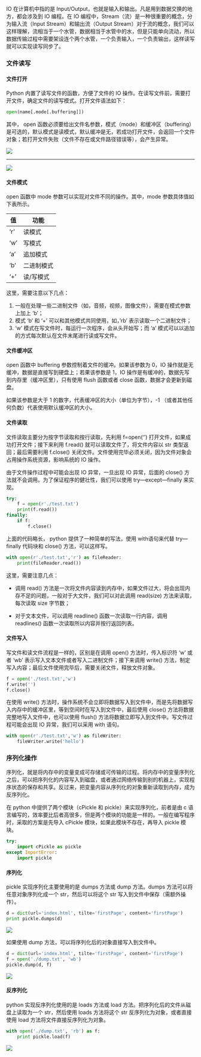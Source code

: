 IO 在计算机中指的是 Input/Output，也就是输入和输出。凡是用到数据交换的地方，都会涉及到 IO 编程。在 IO 编程中，Stream（流）是一种很重要的概念，分为输入流（Input Stream）和输出流（Output Stream）对于流的概念，我们可以这样理解，流相当于一个水管，数据相当于水管中的水，但是只能单向流动，所以数据传输过程中需要架设连个两个水管，一个负责输入，一个负责输出，这样读写就可以实现读写同步了。

### 文件读写
#### 文件打开
Python 内置了读写文件的函数，方便了文件的 IO 操作。在读写文件前，需要打开文件，确定文件的读写模式。打开文件语法如下：

```python
open(name[.mode[.buffering]])
```

其中， open 函数必须要给出文件名参数，模式（mode）和缓冲区（buffering）是可选的，默认模式是读模式，默认缓冲是无，若成功打开文件，会返回一个文件对象；若打开文件失败（文件不存在或文件路径错误等），会产生异常。

![](images/2018/Screenshot%20from%202018-07-30%2014-00-41.png)
___
![](images/2018/Screenshot%20from%202018-07-30%2014-01-20.png)

#### 文件模式
open 函数中 mode 参数可以实现对文件不同的操作。其中，mode 参数具体值如下表所示。

| 值	 | 功能 |
| ------ | ------ |
| ‘r’ | 读模式 |
| ‘w’ | 写模式 |
| ‘a’ | 追加模式 |
| ‘b’ | 二进制模式 |
| ‘+’ | 读/写模式 |

这里，需要注意以下几点：

1. 一般在处理一些二进制文件（如，音频，视频，图像文件），需要在模式参数上加上 ‘b’；
2. 模式 ‘b’ 和 ‘+’ 可以和其他模式共同使用，如，’rb’ 表示读取一个二进制文件；
3. ‘w’ 模式在写文件时，每运行一次程序，会从头开始写；而 ‘a’ 模式可以以追加的方式每次默认在文件末尾进行读或写文件。

#### 文件缓冲区
open 函数中 buffering 参数控制着文件的缓冲。如果该参数为 0，IO 操作就是无缓冲，数据是直接写到硬盘上；若果该参数是 1，IO 操作是有缓冲的，数据先写到内存里（缓冲区里），只有使用 flush 函数或者 close 函数，数据才会更新到磁盘。

如果该参数是大于 1 的数字，代表缓冲区的大小（单位为字节），-1 （或者其他任何负数）代表使用默认缓冲区的大小。

#### 文件读取
文件读取主要分为按字节读取和按行读取，先利用 f=open(‘’) 打开文件，如果成功打开文件；接下来利用 f.read() 就可以读取文件了，将文件内容以 str 类型返回；最后需要利用 f.close() 关闭文件。文件使用完毕必须关闭，因为文件对象会占用操作系统资源，影响系统的 IO 操作。

由于文件操作过程中可能会出现 IO 异常，一旦出现 IO 异常，后面的 close() 方法就不会调用。为了保证程序的健壮性，我们可以使用 try—except—finally 来实现。

```python
try:
    f = open(r'./test.txt')
    print(f.read())
finally:
    if f:
        f.close()
```

上面的代码略长， python 提供了一种简单的写法，使用 with语句来代替 try—finally 代码块和 close() 方法，可以这样写。

```python
with open(r'./test.txt','r') as fileReader:
    print(fileReader.read())
```

这里，需要注意几点：

* 调用 read() 方法是一次将文件内容读到内存中，如果文件过大，将会出现内存不足的问题，一般对于大文件，我们可以对此调用 read(size) 方法来读取，每次读取 size 字节数；

* 对于文本文件，可以调用 readline() 函数一次读取一行内容，调用 readlines() 函数一次读取所以内容并按行返回列表。

#### 文件写入
写文件和读文件流程是一样的，区别是在调用 open() 方法时，传入标识符 ‘w’ 或者 ‘wb’ 表示写入文本文件或者写入二进制文件；接下来调用 write() 方法，制定写入内容；最后文件使用完毕后，需要关闭文件，释放文件对象。

```python
f = open('./test.txt','w')
f.write('')
f.close()
```

在使用 write() 方法时，操作系统不会立即将数据写入到文件中，而是先将数据写入内存中的缓冲区里，等到空间时在写入到文件中，最后使用 close() 方法将数据完整地写入文件中，也可以使用 flush() 方法将数据立即写入到文件中。写文件过程可能会出现 IO 异常，我们可以采用 with 语句。

```python
with open(r'./test.txt','w') as fileWriter:
    fileWriter.write('hello')
```

### 序列化操作
序列化，就是将内存中的变量变成可存储或可传输的过程。将内存中的变量序列化之后，可以把序列化的内容写入到磁盘，或者通过网络传输到别的机器上，实现程序状态的保存和共享。反过来，把变量内容从序列化的对象重新读取到内存，成为反序列化。

在 python 中提供了两个模块（cPickle 和 pickle）来实现序列化，前者是由 c 语言编写的，效率要比后者高很多，但是两个模块的功能是一样的。一般在编写程序时，采取的方案是先导入 cPickle 模块，如果此模块不存在，再导入 pickle 模块。

```python
try:
    import cPickle as pickle
except ImportError:
    import pickle
```

#### 序列化
pickle 实现序列化主要使用的是 dumps 方法或 dump 方法。dumps 方法可以将任意对象序列化成一个 str，然后可以将这个 str 写入到文件中保存（需额外操作）。

```python
d = dict(url='index.html', tilte='firstPage', content='firstPage')
print pickle.dumps(d)
```

![](images/2018/Screenshot%20from%202018-07-30%2015-20-24.png)

如果使用 dump 方法，可以将序列化后的对象直接写入到文件中。

```python
d = dict(url='index.html', tilte='firstPage', content='firstPage')
f = open('./dump.txt', 'wb')
pickle.dump(d, f)
```

![](images/2018/Screenshot%20from%202018-07-30%2015-21-29.png)


#### 反序列化
python 实现反序列化使用的是 loads 方法或 load 方法。把序列化后的文件从磁盘上读取为一个 str，然后使用 loads 方法将这个 str 反序列化为对象，或者直接使用 load 方法将文件直接反序列化为对象。

```python
with open('./dump.txt', 'rb') as f:
    print pickle.load(f)
```

![](images/2018/Screenshot%20from%202018-07-30%2015-28-08.png)
